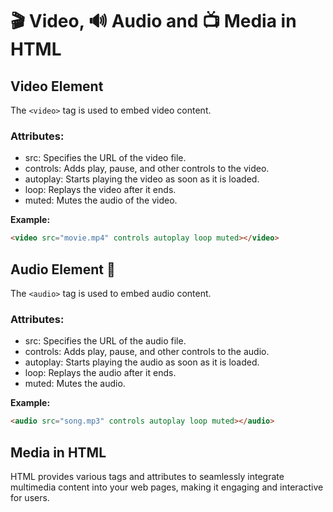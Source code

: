 # 🎬 Video, 🔊 Audio and 📺 Media in HTML


## Video Element
The `<video>` tag is used to embed video content.
### Attributes:
- src: Specifies the URL of the video file.
- controls: Adds play, pause, and other controls to the video.
- autoplay: Starts playing the video as soon as it is loaded.
- loop: Replays the video after it ends.
- muted: Mutes the audio of the video.

**Example:**
```html
<video src="movie.mp4" controls autoplay loop muted></video>
```

## Audio Element 🎵
The `<audio>` tag is used to embed audio content.
### Attributes:
- src: Specifies the URL of the audio file.
- controls: Adds play, pause, and other controls to the audio.
- autoplay: Starts playing the audio as soon as it is loaded.
- loop: Replays the audio after it ends.
- muted: Mutes the audio.

**Example:**
```html
<audio src="song.mp3" controls autoplay loop muted></audio>
```

## Media in HTML
HTML provides various tags and attributes to seamlessly integrate multimedia content into your web pages, making it engaging and interactive for users.